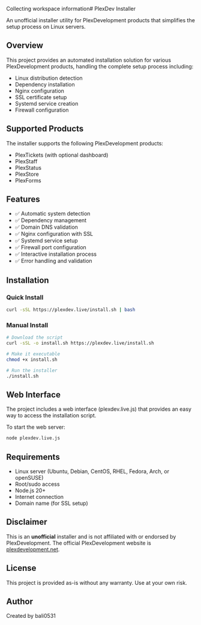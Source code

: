 Collecting workspace information# PlexDev Installer

An unofficial installer utility for PlexDevelopment products that simplifies the setup process on Linux servers.

## Overview

This project provides an automated installation solution for various PlexDevelopment products, handling the complete setup process including:

- Linux distribution detection
- Dependency installation
- Nginx configuration
- SSL certificate setup
- Systemd service creation
- Firewall configuration

## Supported Products

The installer supports the following PlexDevelopment products:

- PlexTickets (with optional dashboard)
- PlexStaff
- PlexStatus
- PlexStore
- PlexForms

## Features

- ✅ Automatic system detection
- ✅ Dependency management
- ✅ Domain DNS validation
- ✅ Nginx configuration with SSL
- ✅ Systemd service setup
- ✅ Firewall port configuration
- ✅ Interactive installation process
- ✅ Error handling and validation

## Installation

### Quick Install

```bash
curl -sSL https://plexdev.live/install.sh | bash
```

### Manual Install

```bash
# Download the script
curl -sSL -o install.sh https://plexdev.live/install.sh

# Make it executable
chmod +x install.sh

# Run the installer
./install.sh
```

## Web Interface

The project includes a web interface (plexdev.live.js) that provides an easy way to access the installation script.

To start the web server:

```bash
node plexdev.live.js
```

## Requirements

- Linux server (Ubuntu, Debian, CentOS, RHEL, Fedora, Arch, or openSUSE)
- Root/sudo access
- Node.js 20+
- Internet connection
- Domain name (for SSL setup)

## Disclaimer

This is an **unofficial** installer and is not affiliated with or endorsed by PlexDevelopment. The official PlexDevelopment website is [plexdevelopment.net](https://plexdevelopment.net).

## License

This project is provided as-is without any warranty. Use at your own risk.

## Author

Created by bali0531
